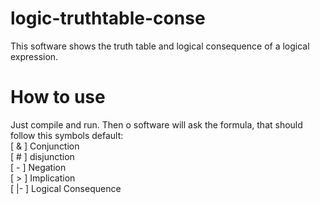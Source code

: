 # logic-truthtable-conse
This software shows the truth table and logical consequence of a logical expression.
# How to use
Just compile and run. Then o software will ask the formula, that should follow this symbols default: <br>
[  & ] Conjunction <br>
[  # ] disjunction  <br>
[  - ] Negation  <br>
[  > ] Implication <br>
[ |- ] Logical Consequence
